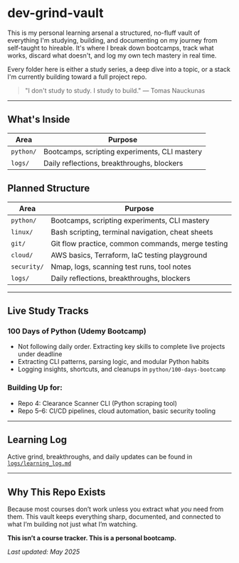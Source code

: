 # dev-grind-vault

This is my personal learning arsenal a structured, no-fluff vault of everything I'm studying, building, and documenting on my journey from self-taught to hireable. It's where I break down bootcamps, track what works, discard what doesn't, and log my own tech mastery in real time.

Every folder here is either a study series, a deep dive into a topic, or a stack I'm currently building toward a full project repo.

> "I don't study to study. I study to build." — Tomas Nauckunas

---

## What's Inside

| Area        | Purpose                                           |
| ----------- | ------------------------------------------------- |
| `python/`   | Bootcamps, scripting experiments, CLI mastery     |
| `logs/`     | Daily reflections, breakthroughs, blockers        |


## Planned Structure

| Area        | Purpose                                           |
| ----------- | ------------------------------------------------- |
| `python/`   | Bootcamps, scripting experiments, CLI mastery     |
| `linux/`    | Bash scripting, terminal navigation, cheat sheets |
| `git/`      | Git flow practice, common commands, merge testing |
| `cloud/`    | AWS basics, Terraform, IaC testing playground     |
| `security/` | Nmap, logs, scanning test runs, tool notes        |
| `logs/`     | Daily reflections, breakthroughs, blockers        |

---

## Live Study Tracks

### 100 Days of Python (Udemy Bootcamp)

* Not following daily order. Extracting key skills to complete live projects under deadline
* Extracting CLI patterns, parsing logic, and modular Python habits
* Logging insights, shortcuts, and cleanups in `python/100-days-bootcamp`

### Building Up for:

* Repo 4: Clearance Scanner CLI (Python scraping tool)
* Repo 5–6: CI/CD pipelines, cloud automation, basic security tooling

---

## Learning Log

Active grind, breakthroughs, and daily updates can be found in [`logs/learning_log.md`](./logs/learning_log.md)

---

## Why This Repo Exists

Because most courses don’t work unless you extract what *you* need from them. This vault keeps everything sharp, documented, and connected to what I’m building not just what I’m watching.

**This isn’t a course tracker. This is a personal bootcamp.**

*Last updated: May 2025*

